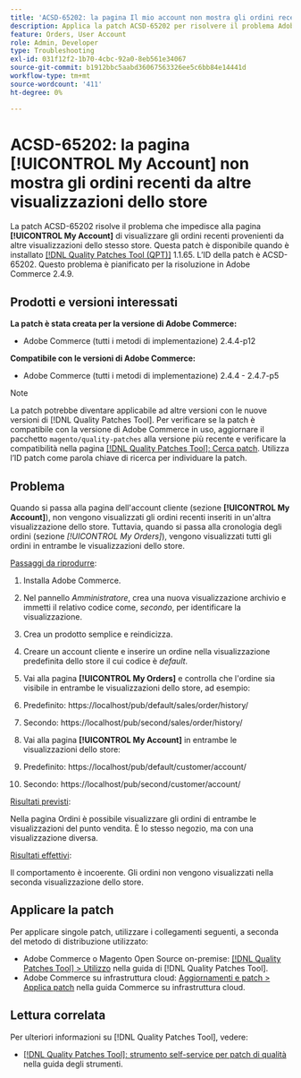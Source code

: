 ```yaml
---
title: 'ACSD-65202: la pagina Il mio account non mostra gli ordini recenti provenienti da altre visualizzazioni del negozio'
description: Applica la patch ACSD-65202 per risolvere il problema Adobe Commerce, in cui nella pagina Il mio account non vengono visualizzati gli ordini recenti provenienti da altre visualizzazioni dello stesso store.
feature: Orders, User Account
role: Admin, Developer
type: Troubleshooting
exl-id: 031f12f2-1b70-4cbc-92a0-8eb561e34067
source-git-commit: b1912bbc5aabd36067563326ee5c6bb84e14441d
workflow-type: tm+mt
source-wordcount: '411'
ht-degree: 0%

---
```


# ACSD-65202: la pagina [!UICONTROL My Account] non mostra gli ordini recenti da altre visualizzazioni dello store

La patch ACSD-65202 risolve il problema che impedisce alla pagina **[!UICONTROL My Account]** di visualizzare gli ordini recenti provenienti da altre visualizzazioni dello stesso store. Questa patch è disponibile quando è installato [[!DNL Quality Patches Tool (QPT)]](/help/tools/quality-patches-tool/quality-patches-tool-to-self-serve-quality-patches.md) 1.1.65. L’ID della patch è ACSD-65202. Questo problema è pianificato per la risoluzione in Adobe Commerce 2.4.9.

## Prodotti e versioni interessati

**La patch è stata creata per la versione di Adobe Commerce:**

* Adobe Commerce (tutti i metodi di implementazione) 2.4.4-p12

**Compatibile con le versioni di Adobe Commerce:**

* Adobe Commerce (tutti i metodi di implementazione) 2.4.4 - 2.4.7-p5

>[!NOTE]
>
>La patch potrebbe diventare applicabile ad altre versioni con le nuove versioni di [!DNL Quality Patches Tool]. Per verificare se la patch è compatibile con la versione di Adobe Commerce in uso, aggiornare il pacchetto `magento/quality-patches` alla versione più recente e verificare la compatibilità nella pagina [[!DNL Quality Patches Tool]: Cerca patch](https://experienceleague.adobe.com/tools/commerce-quality-patches/index.html). Utilizza l’ID patch come parola chiave di ricerca per individuare la patch.

## Problema

Quando si passa alla pagina dell&#39;account cliente (sezione **[!UICONTROL My Account]**), non vengono visualizzati gli ordini recenti inseriti in un&#39;altra visualizzazione dello store. Tuttavia, quando si passa alla cronologia degli ordini (sezione *[!UICONTROL My Orders]*), vengono visualizzati tutti gli ordini in entrambe le visualizzazioni dello store.

<u>Passaggi da riprodurre</u>:

1. Installa Adobe Commerce.
1. Nel pannello *Amministratore*, crea una nuova visualizzazione archivio e immetti il relativo codice come, *secondo*, per identificare la visualizzazione.
1. Crea un prodotto semplice e reindicizza.
1. Creare un account cliente e inserire un ordine nella visualizzazione predefinita dello store il cui codice è *default*.
1. Vai alla pagina **[!UICONTROL My Orders]** e controlla che l&#39;ordine sia visibile in entrambe le visualizzazioni dello store, ad esempio:
1. Predefinito: https://localhost/pub/default/sales/order/history/
1. Secondo: https://localhost/pub/second/sales/order/history/

1. Vai alla pagina **[!UICONTROL My Account]** in entrambe le visualizzazioni dello store:
1. Predefinito: https://localhost/pub/default/customer/account/
1. Secondo: https://localhost/pub/second/customer/account/

<u>Risultati previsti</u>:

Nella pagina Ordini è possibile visualizzare gli ordini di entrambe le visualizzazioni del punto vendita. È lo stesso negozio, ma con una visualizzazione diversa.

<u>Risultati effettivi</u>:

Il comportamento è incoerente. Gli ordini non vengono visualizzati nella seconda visualizzazione dello store.

## Applicare la patch

Per applicare singole patch, utilizzare i collegamenti seguenti, a seconda del metodo di distribuzione utilizzato:

* Adobe Commerce o Magento Open Source on-premise: [[!DNL Quality Patches Tool] > Utilizzo](/help/tools/quality-patches-tool/usage.md) nella guida di [!DNL Quality Patches Tool].
* Adobe Commerce su infrastruttura cloud: [Aggiornamenti e patch > Applica patch](https://experienceleague.adobe.com/docs/commerce-cloud-service/user-guide/develop/upgrade/apply-patches.html) nella guida Commerce su infrastruttura cloud.

## Lettura correlata

Per ulteriori informazioni su [!DNL Quality Patches Tool], vedere:

* [[!DNL Quality Patches Tool]: strumento self-service per patch di qualità](/help/tools/quality-patches-tool/quality-patches-tool-to-self-serve-quality-patches.md) nella guida degli strumenti.
